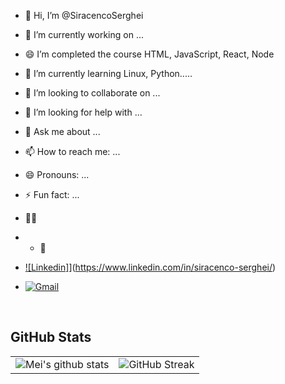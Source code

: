 - 👋 Hi, I’m @SiracencoSerghei
  
- 🔭 I’m currently working on ...
- 😄 I’m completed the course  HTML, JavaScript, React, Node
- 🌱 I’m currently learning Linux, Python.....
- 👯 I’m looking to collaborate on ...
- 🤔 I’m looking for help with ...
- 💬 Ask me about ...
- 📫 How to reach me: ...
- 😄 Pronouns: ...
- ⚡ Fun fact: ...
- :man_scientist:
- - :lab_coat:

- [![Linkedin]](https://img.shields.io/badge/-Siracenco_Serghei-blue?style=flat&logo=Linkedin&logoColor=white)](https://www.linkedin.com/in/siracenco-serghei/)
- [![Gmail](https://img.shields.io/badge/-Contact_me_via_Gmail-c14438?style=flat&logo=Gmail&logoColor=white&color=BB001B)](mailto:siracencoserghei@gmail.com)
  
<br>

## GitHub Stats

|                                                                                                                  |                                                                                                |
| :--------------------------------------------------------------------------------------------------------------: | :--------------------------------------------------------------------------------------------: |
| ![Mei's github stats](https://github-readme-stats.vercel.app/api?username=siracencoserghei&show_icons=true&theme=cobalt) | ![GitHub Streak](https://github-readme-streak-stats.herokuapp.com/?user=siracencoserghei&theme=cobalt) |

